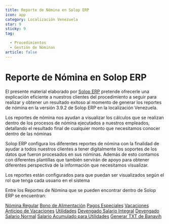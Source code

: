 ```yaml
---
title: Reporte de Nómina en Solop ERP
icon: app
category: Localización Venezuela
star: 9
sticky: 9
tag:

  - Procedimientos
  - Gestión de Nóminas
article: false
---
```


**Reporte de Nómina en Solop ERP**
==================================

El presente material elaborado por [Solop ERP](https://solopsoftware.com/) pretende ofrecerle una explicación eficiente a nuestros clientes del procedimiento a seguir para realizar y obtener un resultado exitoso al momento de generar los reportes de nómina en la versión 3.9.2 de Solop ERP en la localización Venezuela.

Los reportes de nómina nos ayudan a visualizar los cálculos que se  realizan  dentro de los procesos de nómina ejecutados a nuestros empleados, detallando el resultado final de cualquier monto que necesitamos conocer dentro de las nóminas

Solop ERP configura los diferentes reportes de nómina con la finalidad de ayudar a todos nuestros clientes a tener digitalmente los soportes de los datos que fueron procesados en sus nóminas. Además de esto contamos con diferentes plantillas que también servirán de apoyo para obtener diferentes perspectiva de la información que necesitamos visualizar.

Los reportes están configurados para que puedan ser visualizados según el rol que tenga cada usuario en el sistema

Entre los Reportes de Nómina que se pueden encontrar dentro de Solop ERP se encuentran:

[Nómina Regular](regular-payroll)
[Bono de Alimentación](food-bond)
[Pagos Especiales](specialpayments)
[Vacaciones](holidays)
[Anticipo de Vacaciones](advance-holiday)
[Utilidades](utilities)
[Devengado Salario Integral](accrued-comprehensive-salary)
[Devengado Salario Normal](accrued-normal-salary)
[Salario Acumulado para Utilidades](accumulated-salary-for-utilities)
[Generar TXT de Banavih](generate-banavih-txt)
